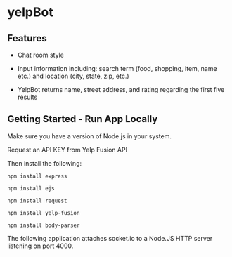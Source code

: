# yelpBot

## Features

* Chat room style

* Input information including: search term (food, shopping, item, name etc.) and location (city, state, zip, etc.)

* YelpBot returns name, street address, and rating regarding the first five results

## Getting Started - Run App Locally

Make sure you have a version of Node.js in your system.

Request an API KEY from Yelp Fusion API

Then install the following:

```
npm install express

npm install ejs

npm install request

npm install yelp-fusion

npm install body-parser
```
The following application attaches socket.io to a Node.JS HTTP server listening on port 4000.

